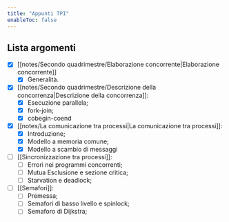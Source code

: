 ```yaml
---
title: "Appunti TPI"
enableToc: false
---
```


## Lista argomenti
- [x] [[notes/Secondo quadrimestre/Elaborazione concorrente|Elaborazione concorrente]]
	- [x] Generalità.
- [x] [[notes/Secondo quadrimestre/Descrizione della concorrenza|Descrizione della concorrenza]]:
	- [x] Esecuzione parallela;
	- [x] fork-join;
	- [x] cobegin-coend
- [x] [[notes/La comunicazione tra processi|La comunicazione tra processi]]:
	- [x] Introduzione;
	- [x] Modello a memoria comune;
	- [x] Modello a scambio di messaggi
- [ ] [[Sincronizzazione tra processi]]:
	- [ ] Errori nei programmi concorrenti;
	- [ ] Mutua Esclusione e sezione critica;
	- [ ] Starvation e deadlock;
- [ ] [[Semafori]]:
	- [ ] Premessa;
	- [ ] Semafori di basso livello e spinlock;
	- [ ] Semaforo di Dijkstra;

